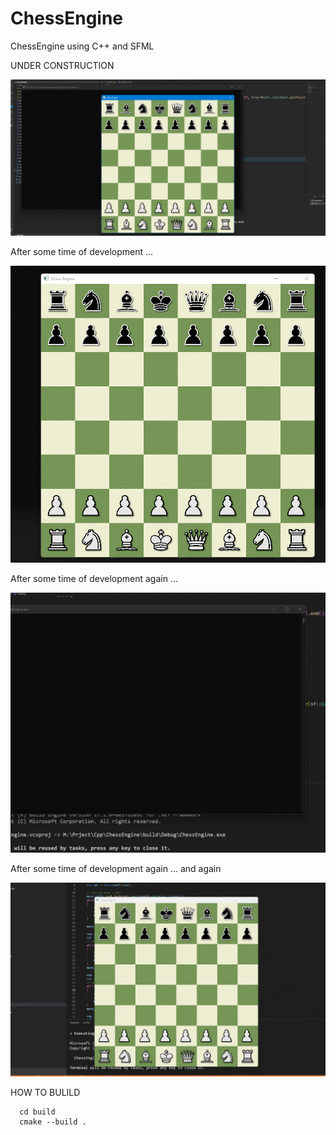 # ChessEngine
ChessEngine using C++ and SFML

UNDER CONSTRUCTION

![Screenshot](chess.png)


After some time of development ... 

![Screenshot](chess2.gif)



After some time of development again ... 

![Screenshot](chess3.gif)





After some time of development again ... and again 

![Screenshot](chess4.gif)





HOW TO BULILD

      cd build
      cmake --build .
      
